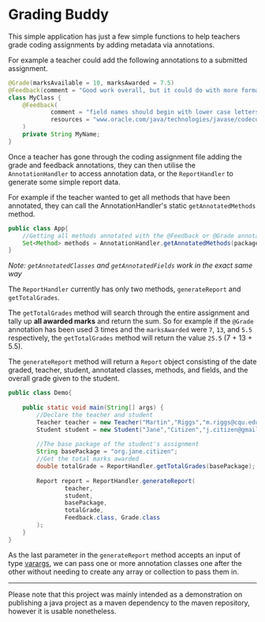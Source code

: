 # Grading Buddy

This simple application has just a few simple functions to help teachers grade coding assignments by adding metadata via annotations.

For example a teacher could add the following annotations to a submitted assignment.
```java
@Grade(marksAvailable = 10, marksAwarded = 7.5)
@Feedback(comment = "Good work overall, but it could do with more formatting")
class MyClass {
    @Feedback(
            comment = "field names should begin with lower case letters",
            resources = "www.oracle.com/java/technologies/javase/codeconventions-namingconventions.html"
    )
    private String MyName;
}
```
Once a teacher has gone through the coding assignment file adding the grade and feedback annotations, they can then utilise the `AnnotationHandler` to access annotation data, or the `ReportHandler` to generate some simple report data.

For example if the teacher wanted to get all methods that have been annotated, they can call the AnnotationHandler's static `getAnnotatedMethods` method. 
```java
public class App{
    //Getting all methods annotated with the @Feedback or @Grade annotations
    Set<Method> methods = AnnotationHandler.getAnnotatedMethods(packageName, Feedback.class, Grade.class);
}
```
*Note: `getAnnotatedClasses` and `getAnnotatedFields` work in the exact same way*

The `ReportHandler` currently has only two methods, `generateReport`  and `getTotalGrades`.

The `getTotalGrades` method will search through the entire assignment and tally up **all awarded marks** and return the sum.
So for example if the `@Grade` annotation has been used 3 times and the `marksAwarded` were `7`, `13`, and `5.5` respectively, the `getTotalGrades` method will return the value `25.5` (7 + 13 + 5.5).

The `generateReport` method will return a `Report` object consisting of the date graded, teacher, student, annotated classes, methods, and fields, and the overall grade given to the student. 
```java
public class Demo{
    
    public static void main(String[] args) {
        //Declare the teacher and student
        Teacher teacher = new Teacher("Martin","Riggs","m.riggs@cqu.edu.au");
        Student student = new Student("Jane","Citizen","j.citizen@gmail.com");
        
        //The base package of the student's assignment
        String basePackage = "org.jane.citizen";
        //Get the total marks awarded
        double totalGrade = ReportHandler.getTotalGrades(basePackage);
        
        Report report = ReportHandler.generateReport(
                teacher,
                student,
                basePackage,
                totalGrade,
                Feedback.class, Grade.class
        );
    }
}
```
As the last parameter in the `generateReport` method accepts an input of type [varargs](https://docs.oracle.com/javase/8/docs/technotes/guides/language/varargs.html), we can pass one or more annotation classes one after the other without needing to create any array or collection to pass them in.

___
Please note that this project was mainly intended as a demonstration on publishing a java project as a maven dependency to the maven repository, however it is usable nonetheless.